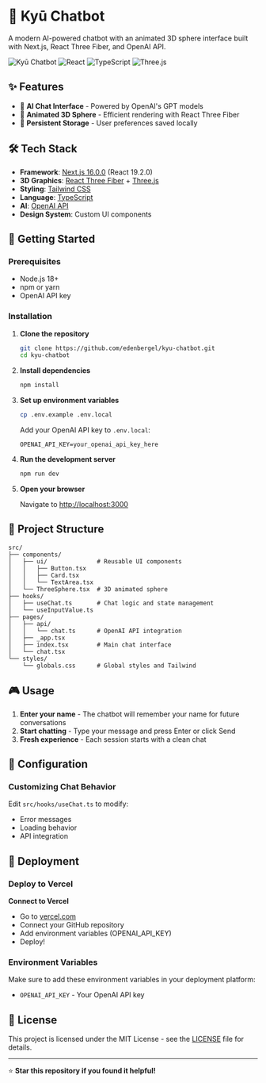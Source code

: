 # 🤖 Kyū Chatbot

A modern AI-powered chatbot with an animated 3D sphere interface built with Next.js, React Three Fiber, and OpenAI API.

![Kyū Chatbot](https://img.shields.io/badge/Next.js-16.0.0-black?style=for-the-badge&logo=next.js)
![React](https://img.shields.io/badge/React-19.2.0-blue?style=for-the-badge&logo=react)
![TypeScript](https://img.shields.io/badge/TypeScript-Latest-blue?style=for-the-badge&logo=typescript)
![Three.js](https://img.shields.io/badge/Three.js-Latest-orange?style=for-the-badge&logo=three.js)

## ✨ Features

- 🤖 **AI Chat Interface** - Powered by OpenAI's GPT models
- 🎨 **Animated 3D Sphere** - Efficient rendering with React Three Fiber
- 💾 **Persistent Storage** - User preferences saved locally

## 🛠️ Tech Stack

- **Framework**: [Next.js 16.0.0](https://nextjs.org/) (React 19.2.0)
- **3D Graphics**: [React Three Fiber](https://docs.pmnd.rs/react-three-fiber) + [Three.js](https://threejs.org/)
- **Styling**: [Tailwind CSS](https://tailwindcss.com/)
- **Language**: [TypeScript](https://www.typescriptlang.org/)
- **AI**: [OpenAI API](https://openai.com/api/)
- **Design System**: Custom UI components

## 🚀 Getting Started

### Prerequisites

- Node.js 18+ 
- npm or yarn
- OpenAI API key

### Installation

1. **Clone the repository**
   ```bash
   git clone https://github.com/edenbergel/kyu-chatbot.git
   cd kyu-chatbot
   ```

2. **Install dependencies**
   ```bash
   npm install
   ```

3. **Set up environment variables**
   ```bash
   cp .env.example .env.local
   ```
   
   Add your OpenAI API key to `.env.local`:
   ```env
   OPENAI_API_KEY=your_openai_api_key_here
   ```

4. **Run the development server**
   ```bash
   npm run dev
   ```

5. **Open your browser**
   
   Navigate to [http://localhost:3000](http://localhost:3000)

## 📁 Project Structure

```
src/
├── components/
│   ├── ui/              # Reusable UI components
│   │   ├── Button.tsx
│   │   ├── Card.tsx
│   │   └── TextArea.tsx
│   └── ThreeSphere.tsx  # 3D animated sphere
├── hooks/
│   ├── useChat.ts       # Chat logic and state management
│   └── useInputValue.ts
├── pages/
│   ├── api/
│   │   └── chat.ts      # OpenAI API integration
│   ├── _app.tsx
│   ├── index.tsx        # Main chat interface
│   └── chat.tsx
└── styles/
    └── globals.css      # Global styles and Tailwind
```

## 🎮 Usage

1. **Enter your name** - The chatbot will remember your name for future conversations
2. **Start chatting** - Type your message and press Enter or click Send
4. **Fresh experience** - Each session starts with a clean chat

## 🔧 Configuration

### Customizing Chat Behavior

Edit `src/hooks/useChat.ts` to modify:
- Error messages
- Loading behavior
- API integration

## 🚀 Deployment

### Deploy to Vercel

**Connect to Vercel**
   - Go to [vercel.com](https://vercel.com)
   - Connect your GitHub repository
   - Add environment variables (OPENAI_API_KEY)
   - Deploy!

### Environment Variables

Make sure to add these environment variables in your deployment platform:

- `OPENAI_API_KEY` - Your OpenAI API key

## 📝 License

This project is licensed under the MIT License - see the [LICENSE](LICENSE) file for details.

---

⭐ **Star this repository if you found it helpful!**
